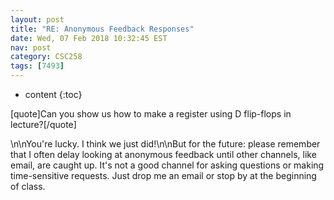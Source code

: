 ```yaml
---
layout: post
title: "RE: Anonymous Feedback Responses"
date: Wed, 07 Feb 2018 10:32:45 EST
nav: post
category: CSC258
tags: [7493]
---
```


* content
{:toc}

[quote]Can you show us how to make a register using D flip-flops in lecture?[/quote]
<!-- more -->
<p>\n\nYou're lucky. I think we just did!\n\nBut for the future: please remember that I often delay looking at anonymous feedback until other channels, like email, are caught up. It's not a good channel for asking questions or making time-sensitive requests. Just drop me an email or stop by at the beginning of class.</p>
